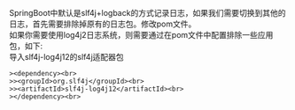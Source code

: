 SpringBoot中默认是slf4j+logback的方式记录日志，如果我们需要切换到其他的日志，首先需要排除掉原有的日志包。修改pom文件。<br>
如果你需要使用log4j2日志系统，则需要通过在pom文件中配置排除一些应用包，如下:<br>
导入slf4j-log4j12的slf4j适配器包<br>
``` 
><dependency><br>
>><groupId>org.slf4j</groupId><br>
>><artifactId>slf4j-log4j12</artifactId><br>
></dependency><br>
```